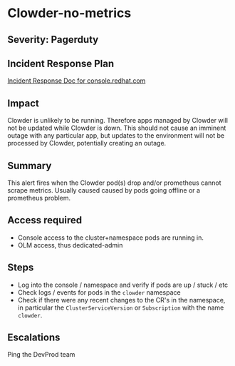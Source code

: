 Clowder-no-metrics
==================

Severity: Pagerduty
-------------------

Incident Response Plan
----------------------

[Incident Response Doc for console.redhat.com](https://docs.google.com/document/d/1AyEQnL4B11w7zXwum8Boty2IipMIxoFw1ri1UZB6xJE)

Impact
------

Clowder is unlikely to be running.  Therefore apps managed by Clowder will not
be updated while Clowder is down.  This should not cause an imminent outage
with any particular app, but updates to the environment will not be processed
by Clowder, potentially creating an outage.

Summary
-------

This alert fires when the Clowder pod(s) drop and/or prometheus cannot scrape metrics.
Usually caused caused by pods going offline or a prometheus problem.

Access required
---------------

- Console access to the cluster+namespace pods are running in.
- OLM access, thus dedicated-admin

Steps
-----

-  Log into the console / namespace and verify if pods are up / stuck / etc
-  Check logs / events for pods in the `clowder` namespace
-  Check if there were any recent changes to the CR's in the namespace, in
   particular the `ClusterServiceVersion` or `Subscription` with the name `clowder`.

Escalations
-----------

Ping the DevProd team
